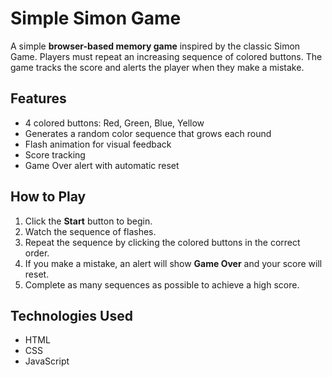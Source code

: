 # Simple Simon Game

A simple **browser-based memory game** inspired by the classic Simon Game. Players must repeat an increasing sequence of colored buttons. The game tracks the score and alerts the player when they make a mistake.

## Features

- 4 colored buttons: Red, Green, Blue, Yellow
- Generates a random color sequence that grows each round
- Flash animation for visual feedback
- Score tracking
- Game Over alert with automatic reset

## How to Play

1. Click the **Start** button to begin.
2. Watch the sequence of flashes.
3. Repeat the sequence by clicking the colored buttons in the correct order.
4. If you make a mistake, an alert will show **Game Over** and your score will reset.
5. Complete as many sequences as possible to achieve a high score.

## Technologies Used

- HTML
- CSS
- JavaScript



